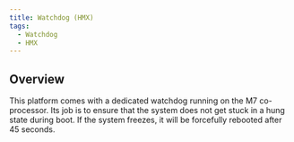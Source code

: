 ```yaml
---
title: Watchdog (HMX)
tags:
  - Watchdog
  - HMX
---
```


## Overview

This platform comes with a dedicated watchdog running on the M7 co-processor. Its job is to ensure that the system does not get stuck in a hung state during boot. If the system freezes, it will be forcefully rebooted after 45 seconds.
